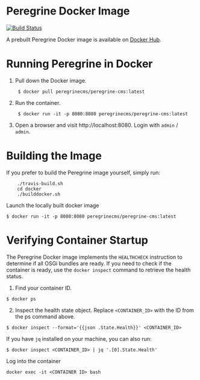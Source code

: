 # Peregrine Docker Image

[![Build Status](https://travis-ci.org/headwirecom/peregrine-cms.svg?branch=develop)](https://travis-ci.org/headwirecom/peregrine-cms)

A prebuilt Peregrine Docker image is available on [Docker Hub](https://hub.docker.com/r/peregrinecms/peregrine-cms).


# Running Peregrine in Docker

1. Pull down the Docker image.

        $ docker pull peregrinecms/peregrine-cms:latest

2. Run the container.

        $ docker run -it -p 8080:8080 peregrinecms/peregrine-cms:latest

3. Open a browser and visit http://localhost:8080. Login with `admin` / ` admin`.


# Building the Image

If you prefer to build the Peregrine image yourself, simply run:

        ./travis-build.sh
        cd docker    
        ./builddocker.sh  


Launch the locally built docker image 

    $ docker run -it -p 8080:8080 peregrinecms/peregrine-cms:latest

# Verifying Container Startup

The Peregrine Docker image implements the `HEALTHCHECK` instruction to determine if all
OSGi bundles are ready. If you need to check if the container is ready, use the 
`docker inspect` command to retrieve the health status. 

1. Find your container ID.

```
$ docker ps
```

2. Inspect the health state object. Replace `<CONTAINER_ID>` with the ID from the ps command above.

```
$ docker inspect --format='{{json .State.Health}}' <CONTAINER_ID> 
```

If you have `jq` installed on your machine, you can also run:

```
$ docker inspect <CONTAINER_ID> | jq '.[0].State.Health'
```

Log into the container

    docker exec -it <CONTAINER ID> bash
